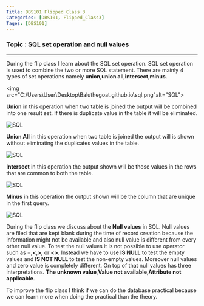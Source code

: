 ```yaml
---
Title: DBS101 Flipped Class 3
Categories: [DBS101, Flipped_Class3]
Tages: [DBS101]
---
```


### Topic : SQL set operation and null values
---
During the flip class I learn about the SQL set operation. SQL set operation is used to combine the two or more SQL statement. There are mainly 4 types of set operations namely **union**,**union all**,**intersect**,**minus**.

<img src="C:\Users\User\Desktop\Baluthegoat.github.io\sql.png"alt="SQL">

**Union** in this operation when two table is joined the output will be combined into one result set. If there is duplicate value in the table it will be eliminated.

<img src="C:\Users\User\Desktop\Baluthegoat.github.io\union.png" alt="SQL">

**Union All** in this operation when two table is joined the output will is shown without eliminating the duplicates values in the table.

<img src="C:\Users\User\Desktop\Baluthegoat.github.io\unionall.png" alt="SQL">

**Intersect** in this operation the output shown will be those values in the rows that are common to both the table.

<img src="C:\Users\User\Desktop\Baluthegoat.github.io\intersect.png" alt="SQL">

**Minus** in this operation the output shown will be the column that are unique in the first query.

<img src="C:\Users\User\Desktop\Baluthegoat.github.io\minus.png" alt="SQL">

During the flip class we discuss about the **Null values** in SQL. Null values are filed that are kept blank during the time of record creation because the information might not be available and also null value is different from every other null value. To test the null values it is not possible to use operator such as **=**,**<**,**>**, or **<>**. Instead we have to use **IS NULL** to test the empty values and **IS NOT NULL** to test the non-empty values. Moreover null values and zero value is completely different. On top of that null values has three interpretations. **The unknown value**,**Value not available**,**Attribute not applicable**.

To improve the flip class I think if we can do the database practical because we can learn more when doing the practical than the theory.
